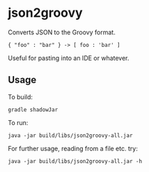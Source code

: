 # json2groovy

Converts JSON to the Groovy format. 

`{ "foo" : "bar" } -> [ foo : 'bar' ]`

Useful for pasting into an IDE or whatever.

## Usage

To build: 

`gradle shadowJar`

To run:

`java -jar build/libs/json2groovy-all.jar`

For further usage, reading from a file etc. try:

`java -jar build/libs/json2groovy-all.jar -h`
